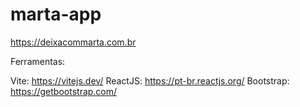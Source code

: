 # marta-app

https://deixacommarta.com.br

Ferramentas:

Vite: https://vitejs.dev/
ReactJS: https://pt-br.reactjs.org/
Bootstrap: https://getbootstrap.com/

